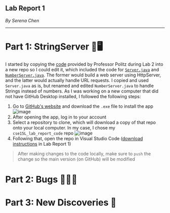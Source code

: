 ## Lab Report 1
*By Serena Chen*

---
# Part 1: StringServer 🧶🖥️
I started by copying the [code](https://github.com/ucsd-cse15l-f22/wavelet) provided by Professor Politz during Lab 2 into a new repo so I could edit it, which included the code for [`Server.java`](https://github.com/ucsd-cse15l-f22/wavelet/blob/master/Server.java) and [`NumberServer.java`](https://github.com/ucsd-cse15l-f22/wavelet/blob/master/NumberServer.java). The former would build a web server using HttpServer, and the latter would actually handle URL requests. I copied and used `Server.java` as is, but renamed and edited `NumberServer.java` to handle Strings instead of numbers.
As I was working on a new computer that did not have GitHub Desktop installed, I followed the following steps:
1. Go to [GitHub's website](https://desktop.github.com/) and download the `.exe` file to install the app
![image](https://user-images.githubusercontent.com/86854157/215649461-98bb374c-d6c9-456f-be49-f35e8dd47bdb.png)
2. After opening the app, log in to your account
3. Select a repository to clone, which will download a copy of that repo onto your local computer. In my case, I chose my `cse15L_lab_report_code` repo
![image](https://user-images.githubusercontent.com/86854157/215649703-0bfba983-a766-4619-943a-ef96196ee57d.png)
4. Following that, open the repo in Visual Studio Code ([download instructions](https://github.com/schen126/cse15l-lab-reports/blob/main/lab_report_1.md) in Lab Report 1)
> After making changes to the code locally, make sure to `push` the change so the main version (on GitHub) will be modified



# Part 2: Bugs  🐛🐛🐛

# Part 3: New Discoveries 🔎
